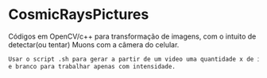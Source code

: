 # CosmicRaysPictures
Códigos em OpenCV/c++ para transformação de imagens, com o intuito de detectar(ou tentar) Muons com a câmera do celular.

```bash
Usar o script .sh para gerar a partir de um video uma quantidade x de imagens. As imagens são posteriormente transformadas em preto
e branco para trabalhar apenas com intensidade. 
```
